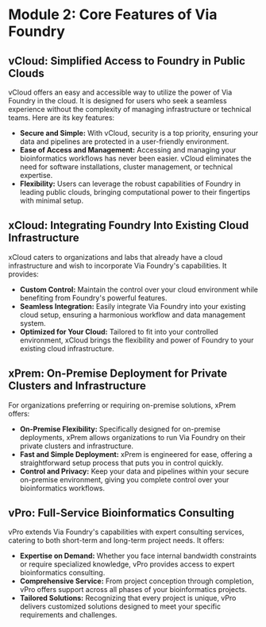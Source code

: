 # Module 2: Core Features of Via Foundry

## vCloud: Simplified Access to Foundry in Public Clouds

vCloud offers an easy and accessible way to utilize the power of Via Foundry in the cloud. It is designed for users who seek a seamless experience without the complexity of managing infrastructure or technical teams. Here are its key features:

- **Secure and Simple:** With vCloud, security is a top priority, ensuring your data and pipelines are protected in a user-friendly environment.
- **Ease of Access and Management:** Accessing and managing your bioinformatics workflows has never been easier. vCloud eliminates the need for software installations, cluster management, or technical expertise.
- **Flexibility:** Users can leverage the robust capabilities of Foundry in leading public clouds, bringing computational power to their fingertips with minimal setup.

## xCloud: Integrating Foundry Into Existing Cloud Infrastructure

xCloud caters to organizations and labs that already have a cloud infrastructure and wish to incorporate Via Foundry's capabilities. It provides:

- **Custom Control:** Maintain the control over your cloud environment while benefiting from Foundry's powerful features.
- **Seamless Integration:** Easily integrate Via Foundry into your existing cloud setup, ensuring a harmonious workflow and data management system.
- **Optimized for Your Cloud:** Tailored to fit into your controlled environment, xCloud brings the flexibility and power of Foundry to your existing cloud infrastructure.

## xPrem: On-Premise Deployment for Private Clusters and Infrastructure

For organizations preferring or requiring on-premise solutions, xPrem offers:

- **On-Premise Flexibility:** Specifically designed for on-premise deployments, xPrem allows organizations to run Via Foundry on their private clusters and infrastructure.
- **Fast and Simple Deployment:** xPrem is engineered for ease, offering a straightforward setup process that puts you in control quickly.
- **Control and Privacy:** Keep your data and pipelines within your secure on-premise environment, giving you complete control over your bioinformatics workflows.

## vPro: Full-Service Bioinformatics Consulting

vPro extends Via Foundry's capabilities with expert consulting services, catering to both short-term and long-term project needs. It offers:

- **Expertise on Demand:** Whether you face internal bandwidth constraints or require specialized knowledge, vPro provides access to expert bioinformatics consulting.
- **Comprehensive Service:** From project conception through completion, vPro offers support across all phases of your bioinformatics projects.
- **Tailored Solutions:** Recognizing that every project is unique, vPro delivers customized solutions designed to meet your specific requirements and challenges.
